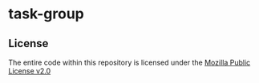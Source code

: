 # task-group

## License
The entire code within this repository is licensed under the [Mozilla Public License v2.0](./LICENSE)
